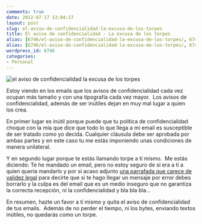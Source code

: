 ```yaml
---
comments: true
date: 2012-07-17 13:04:17
layout: post
slug: el-aviso-de-confidencialidad-la-excusa-de-los-torpes
title: El aviso de confidencialidad - La excusa de los torpes
alias: [6746/el-aviso-de-confidencialidad-la-excusa-de-los-torpes/, 6746/el-aviso-de-confidencialidad-la-excusa-de-los-torpes]
alias: [6746/el-aviso-de-confidencialidad-la-excusa-de-los-torpes/, 6746/el-aviso-de-confidencialidad-la-excusa-de-los-torpes]
wordpress_id: 6746
categories:
- Personal
---
```


![el aviso de confidencialidad la excusa de los torpes](http://www.alvareznavarro.es/images/2012/07/aviso_confidencialidad-300x200.jpeg)

Estoy viendo en los emails que los avisos de confidencialidad cada vez ocupan más tamaño y con una tipografía cada vez mayor.  Los avisos de confidencialidad, además de ser inútiles dejan en muy mal lugar a quien los crea.

En primer lugar es inútil porque puede que tu política de confidencialidad choque con la mía que dice que todo lo que llega a mi email es susceptible de ser tratado como yo decida. Cualquier cláusula debe ser aprobada por ambas partes y en este caso tu me estás imponiendo unas condiciones de manera unilateral.

Y en segundo lugar porque te estás llamando torpe a tí mismo.  Me estás diciendo: Te he mandado un email, pero no estoy seguro de si era a tí a quien quería mandarlo y por si acaso adjunto [una parrafada que carece de validez legal](http://iabogado.com/esp/blogcfm/1/2007/12/Los-avisos-de-confidencialidad-en-los-correos-esos-engendros-jurdicos.html) para decirte que si te hago llegar un mensaje por error debes borrarlo y la culpa es del email que es un medio inseguro que no garantiza la correcta recepción, ni la confidencialidad y bla bla bla...

En resumen, hazte un favor a tí mismo y quita el aviso de confidencialidad de tus emails.  Además de no perder el tiempo, ni los bytes, enviando textos inútiles, no quedarás como un torpe.
